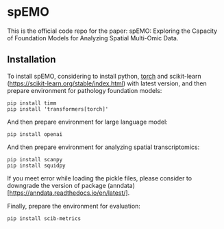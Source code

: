 # spEMO
This is the official code repo for the paper: spEMO: Exploring the Capacity of Foundation Models for Analyzing Spatial Multi-Omic Data.

## Installation

To install spEMO, considering to install python, [torch](https://pytorch.org/) and scikit-learn (https://scikit-learn.org/stable/index.html) with latest version, and then prepare environment for pathology foundation models:

```
pip install timm
pip install 'transformers[torch]'
```

And then prepare environment for large language model:

```
pip install openai
```

And then prepare environment for analyzing spatial transcriptomics:

```
pip install scanpy
pip install squidpy
```

If you meet error while loading the pickle files, please consider to downgrade the version of package (anndata)[https://anndata.readthedocs.io/en/latest/].

Finally, prepare the environment for evaluation:

```
pip install scib-metrics
```